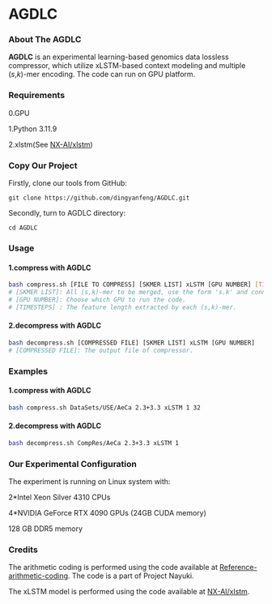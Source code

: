 # AGDLC

### About The AGDLC

**AGDLC** is an experimental learning-based genomics data lossless compressor, which utilize xLSTM-based context modeling and multiple (*s*,*k*)-mer encoding. The code can run on GPU platform.

### Requirements

0.GPU

1.Python 3.11.9

2.xlstm(See [NX-AI/xlstm](https://github.com/NX-AI/xlstm))

### Copy Our Project

Firstly, clone our tools from GitHub:

```
git clone https://github.com/dingyanfeng/AGDLC.git
```

Secondly, turn to AGDLC directory:

```
cd AGDLC
```

### Usage

#### 1.compress with AGDLC

```bash
bash compress.sh [FILE TO COMPRESS] [SKMER LIST] xLSTM [GPU NUMBER] [TIMESTEPS]
# [SKMER LIST]: All (s,k)-mer to be merged, use the form 's.k' and connected with '+'.
# [GPU NUMBER]: Choose which GPU to run the code.
# [TIMESTEPS] : The feature length extracted by each (s,k)-mer.
```

#### 2.decompress with AGDLC

```bash
bash decompress.sh [COMPRESSED FILE] [SKMER LIST] xLSTM [GPU NUMBER]
# [COMPRESSED FILE]: The output file of compressor.
```

### Examples

#### 1.compress with AGDLC

```bash
bash compress.sh DataSets/USE/AeCa 2.3+3.3 xLSTM 1 32
```

#### 2.decompress with AGDLC

```bash
bash decompress.sh CompRes/AeCa 2.3+3.3 xLSTM 1
```

### Our Experimental Configuration

The experiment is running on Linux system  with:

2*Intel Xeon Silver 4310 CPUs

4*NVIDIA GeForce RTX 4090 GPUs (24GB CUDA memory)

128 GB DDR5 memory

### Credits

The arithmetic coding is performed using the code available at [Reference-arithmetic-coding](https://github.com/nayuki/Reference-arithmetic-coding). The code is a part of Project Nayuki.

The xLSTM model is performed using the code available at [NX-AI/xlstm](https://github.com/NX-AI/xlstm). 
